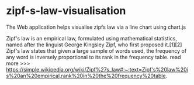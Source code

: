 # zipf-s-law-visualisation

The Web application helps visualise zipfs law via a line chart using chart.js


Zipf's law is an empirical law, formulated using mathematical statistics, named after the linguist George Kingsley Zipf, who first proposed it.[1][2]
Zipf's law states that given a large sample of words used, the frequency of any word is inversely proportional to its rank in the frequency table.
read more >>> https://simple.wikipedia.org/wiki/Zipf%27s_law#:~:text=Zipf's%20law%20is%20an%20empirical,rank%20in%20the%20frequency%20table.
